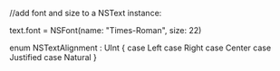 
//add font and size to a NSText instance:

text.font = NSFont(name: "Times-Roman", size: 22)

enum NSTextAlignment : UInt {
    case Left
    case Right
    case Center
    case Justified
    case Natural
}